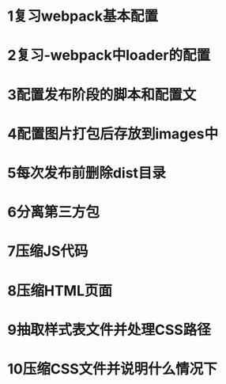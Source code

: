 # 1复习webpack基本配置
# 2复习-webpack中loader的配置
# 3配置发布阶段的脚本和配置文
# 4配置图片打包后存放到images中
# 5每次发布前删除dist目录
# 6分离第三方包
# 7压缩JS代码
# 8压缩HTML页面
# 9抽取样式表文件并处理CSS路径
# 10压缩CSS文件并说明什么情况下